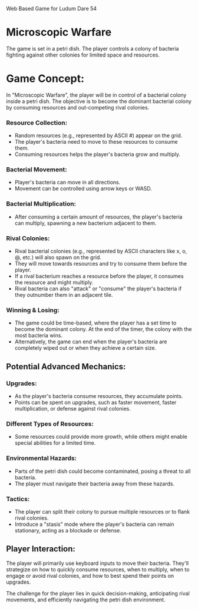 Web Based Game for Ludum Dare 54

# Microscopic Warfare
The game is set in a petri dish. The player controls a colony of bacteria fighting against other colonies for limited space and resources.

# Game Concept:
In "Microscopic Warfare", the player will be in control of a bacterial colony inside a petri dish. The objective is to become the dominant bacterial colony by consuming resources and out-competing rival colonies.
### Resource Collection:
* Random resources (e.g., represented by ASCII #) appear on the grid.
* The player's bacteria need to move to these resources to consume them.
* Consuming resources helps the player's bacteria grow and multiply.

### Bacterial Movement:
* Player's bacteria can move in all directions.
* Movement can be controlled using arrow keys or WASD.

### Bacterial Multiplication:
* After consuming a certain amount of resources, the player's bacteria can multiply, spawning a new bacterium adjacent to them.

### Rival Colonies:
* Rival bacterial colonies (e.g., represented by ASCII characters like x, o, @, etc.) will also spawn on the grid.
* They will move towards resources and try to consume them before the player.
* If a rival bacterium reaches a resource before the player, it consumes the resource and might multiply.
* Rival bacteria can also "attack" or "consume" the player's bacteria if they outnumber them in an adjacent tile.

### Winning & Losing:
* The game could be time-based, where the player has a set time to become the dominant colony. At the end of the timer, the colony with the most bacteria wins.
* Alternatively, the game can end when the player's bacteria are completely wiped out or when they achieve a certain size.

## Potential Advanced Mechanics:
### Upgrades:
* As the player's bacteria consume resources, they accumulate points.
* Points can be spent on upgrades, such as faster movement, faster multiplication, or defense against rival colonies.

### Different Types of Resources:
* Some resources could provide more growth, while others might enable special abilities for a limited time.

### Environmental Hazards:
* Parts of the petri dish could become contaminated, posing a threat to all bacteria.
* The player must navigate their bacteria away from these hazards.

### Tactics:
* The player can split their colony to pursue multiple resources or to flank rival colonies.
* Introduce a "stasis" mode where the player's bacteria can remain stationary, acting as a blockade or defense.

## Player Interaction:
The player will primarily use keyboard inputs to move their bacteria. They'll strategize on how to quickly consume resources, when to multiply, when to engage or avoid rival colonies, and how to best spend their points on upgrades.

The challenge for the player lies in quick decision-making, anticipating rival movements, and efficiently navigating the petri dish environment.